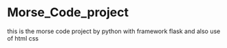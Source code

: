 # Morse_Code_project
this is the morse code project by python with framework flask and also use of html css 
